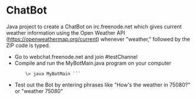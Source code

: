 # ChatBot

Java project to create a ChatBot on irc.freenode.net which gives current weather information using the Open Weather API (https://openweathermap.org/current) whenever "weather," followed by the ZIP code is typed.

* Go to webchat.freenode.net and join #testChannel
* Compile and run the MyBotMain.java program on your computer
  ``` \> javac MyBotMain.java
      \> java MyBotMain ```
* Test out the Bot by entering phrases like "How's the weather in 75080?" or "weather 75080"
  


